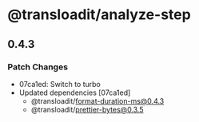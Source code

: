 # @transloadit/analyze-step

## 0.4.3

### Patch Changes

- 07ca1ed: Switch to turbo
- Updated dependencies [07ca1ed]
  - @transloadit/format-duration-ms@0.4.3
  - @transloadit/prettier-bytes@0.3.5
